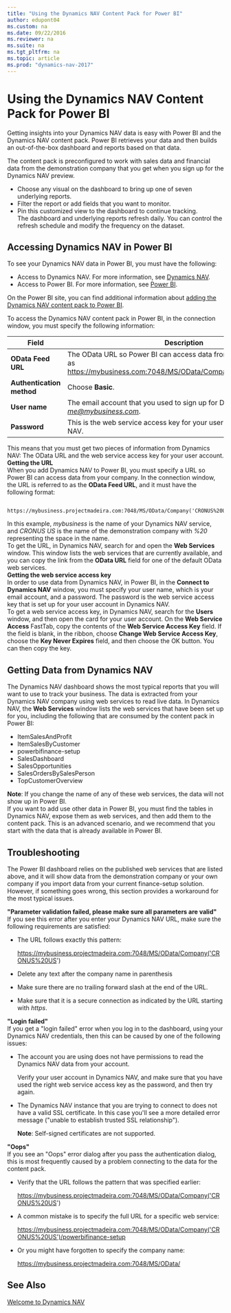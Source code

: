 ```yaml
---
title: "Using the Dynamics NAV Content Pack for Power BI"
author: edupont04
ms.custom: na
ms.date: 09/22/2016
ms.reviewer: na
ms.suite: na
ms.tgt_pltfrm: na
ms.topic: article
ms.prod: "dynamics-nav-2017"
---
```


# Using the Dynamics NAV Content Pack for Power BI
Getting insights into your Dynamics NAV data is easy with Power BI and the Dynamics NAV content pack. Power BI retrieves your data and then builds an out-of-the-box dashboard and reports based on that data.  

The content pack is preconfigured to work with sales data and financial data from the demonstration company that you get when you sign up for the Dynamics NAV preview.  

- Choose any visual on the dashboard to bring up one of seven underlying reports.  
- Filter the report or add fields that you want to monitor.  
- Pin this customized view to the dashboard to continue tracking.  
The dashboard and underlying reports refresh daily. You can control the refresh schedule and modify the frequency on the dataset.  

## Accessing Dynamics NAV in Power BI
To see your Dynamics NAV data in Power BI, you must have the following:  

- Access to Dynamics NAV. For more information, see [Dynamics NAV](http://go.microsoft.com/fwlink/?LinkID=759714).  
- Access to Power BI. For more information, see [Power BI](https://powerbi.microsoft.com).

On the Power BI site, you can find additional information about [adding the Dynamics NAV content pack to Power BI](http://go.microsoft.com/fwlink/?LinkID=760850).  

To access the Dynamics NAV content pack in Power BI, in the connection window, you must specify the following information:

| Field       | Description              |
|-------------|--------------------------|
|**OData Feed URL**|The OData URL so Power BI can access data from your company, such as https://mybusiness.com:7048/MS/OData/Company('CRONUS%20US').|
|**Authentication method**|Choose **Basic**.|
|**User name**|The email account that you used to sign up for Dynamics NAV, such as *me@mybusiness.com*.|
|**Password**|This is the web service access key for your user account in Dynamics NAV.|

This means that you must get two pieces of information from Dynamics NAV: The OData URL and the web service access key for your user account.  
**Getting the URL**  
When you add Dynamics NAV to Power BI, you must specify a URL so Power BI can access data from your company. In the connection window, the URL is referred to as the **OData Feed URL**, and it must have the following format:

         https://mybusiness.projectmadeira.com:7048/MS/OData/Company('CRONUS%20US')  
In this example, *mybusiness* is the name of your Dynamics NAV service, and *CRONUS US* is the name of the demonstration company with *%20* representing the space in the name.   
To get the URL, in Dynamics NAV, search for and open the **Web Services** window. This window lists the web services that are currently available, and you can copy the link from the **OData URL** field for one of the default OData web services.  
**Getting the web service access key**  
In order to use data from Dynamics NAV, in Power BI, in the **Connect to Dynamics NAV** window, you must specify your user name, which is your email account, and a password. The password is the web service access key that is set up for your user account in Dynamics NAV.  
To get a web service access key, in Dynamics NAV, search for the **Users** window, and then open the card for your user account. On the **Web Service Access** FastTab, copy the contents of the **Web Service Access Key** field. If the field is blank, in the ribbon, choose **Change Web Service Access Key**, choose the **Key Never Expires** field, and then choose the OK button. You can then copy the key.  

## Getting Data from Dynamics NAV
The Dynamics NAV dashboard shows the most typical reports that you will want to use to track your business. The data is extracted from your Dynamics NAV company using web services to read live data. In Dynamics NAV, the **Web Services** window lists the web services that have been set up for you, including the following that are consumed by the content pack in Power BI:  

- ItemSalesAndProfit  
- ItemSalesByCustomer  
- powerbifinance-setup  
- SalesDashboard  
- SalesOpportunities  
- SalesOrdersBySalesPerson  
- TopCustomerOverview  

**Note**: If you change the name of any of these web services, the data will not show up in Power BI.  
If you want to add use other data in Power BI, you must find the tables in Dynamics NAV, expose them as web services, and then add them to the content pack. This is an advanced scenario, and we recommend that you start with the data that is already available in Power BI.  

## Troubleshooting
The Power BI dashboard relies on the published web services that are listed above, and it will show data from the demonstration company or your own company if you import data from your current finance-setup solution. However, if something goes wrong, this section provides a workaround for the most typical issues.  

**"Parameter validation failed, please make sure all parameters are valid"**  
If you see this error after you enter your Dynamics NAV URL, make sure the following requirements are satisfied:  

- The URL follows exactly this pattern:

    https://mybusiness.projectmadeira.com:7048/MS/OData/Company('CRONUS%20US')  
- Delete any text after the company name in parenthesis  
- Make sure there are no trailing forward slash at the end of the URL.  
- Make sure that it is a secure connection as indicated by the URL starting with *https*.  


**"Login failed"**  
If you get a "login failed" error when you log in to the dashboard, using your Dynamics NAV credentials, then this can be caused by one of the following issues:

* The account you are using does not have permissions to read the Dynamics NAV data from your account.

    Verify your user account in Dynamics NAV, and make sure that you have used the right web service access key as the password, and then try again.  
* The Dynamics NAV  instance that you are trying to connect to does not have a valid SSL certificate. In this case you'll see a more detailed error message ("unable to establish trusted SSL relationship").

    **Note**: Self-signed certificates are not supported.  


**"Oops"**  
If you see an "Oops" error dialog after you pass the authentication dialog, this is most frequently caused by a problem connecting to the data for the content pack.

* Verify that the URL follows the pattern that was specified earlier:

    https://mybusiness.projectmadeira.com:7048/MS/OData/Company('CRONUS%20US')  
* A common mistake is to specify the full URL for a specific web service:

    https://mybusiness.projectmadeira.com:7048/MS/OData/Company('CRONUS%20US')/powerbifinance-setup  
* Or you might have forgotten to specify the company name:

    https://mybusiness.projectmadeira.com:7048/MS/OData/  


## See Also
[Welcome to Dynamics NAV](across-get-started.md)  
